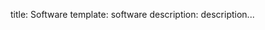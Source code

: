 title: Software
template: software
description: description... 

<!---

This page is generated automatically. Please do not change the content of this page.

--->
